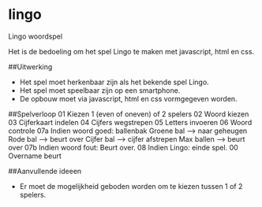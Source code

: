 # lingo
Lingo woordspel

Het is de bedoeling om het spel Lingo te maken met javascript, html en css.

##Uitwerking
- Het spel moet herkenbaar zijn als het bekende spel Lingo.
- Het spel moet speelbaar zijn op een smartphone.
- De opbouw moet via javascript, html en css  vormgegeven worden.

##Spelverloop
01 Kiezen 1 (even of oneven) of 2 spelers
02 Woord kiezen
03 Cijferkaart indelen
04 Cijfers wegstrepen
05 Letters invoeren
06 Woord controle
07a Indien woord goed:
        ballenbak
        Groene bal --> naar geheugen
        Rode bal --> beurt over
        Cijfer bal --> cijfer afstrepen
        Max ballen --> beurt over
07b Indien woord fout:
        Beurt over.
08 Indien Lingo: einde spel.
00 Overname beurt

##Aanvullende ideeen
- Er moet de mogelijkheid geboden worden om te kiezen tussen 1 of 2 spelers.